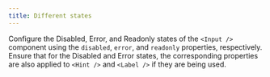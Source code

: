 ```yaml
---
title: Different states
---
```


Configure the Disabled, Error, and Readonly states of the `<Input />` component using the `disabled`, `error`, and `readonly` properties, respectively.
<br/>
Ensure that for the Disabled and Error states, the corresponding properties are also applied to `<Hint />` and `<Label />` if they are being used.
